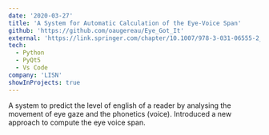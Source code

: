 ```yaml
---
date: '2020-03-27'
title: 'A System for Automatic Calculation of the Eye-Voice Span'
github: 'https://github.com/oaugereau/Eye_Got_It'
external: 'https://link.springer.com/chapter/10.1007/978-3-031-06555-2_48'
tech:
  - Python
  - PyQt5
  - Vs Code
company: 'LISN'
showInProjects: true
---
```


A system to predict the level of english of a reader by analysing the movement of eye gaze and the phonetics (voice). Introduced a new approach to compute the eye voice span.
